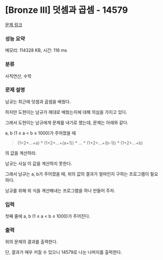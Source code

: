 # [Bronze III] 덧셈과 곱셈 - 14579 

[문제 링크](https://www.acmicpc.net/problem/14579) 

### 성능 요약

메모리: 114328 KB, 시간: 116 ms

### 분류

사칙연산, 수학

### 문제 설명

<p>남규는 최근에 덧셈과 곱셈을 배웠다.</p>

<p>하지만 도현이는 남규가 제대로 배웠는지에 대해 의심을 가지고 있다.</p>

<p>그래서 도현이는 남규에게 문제를 내기로 했는데, 문제는 아래와 같다.</p>

<p>a, b (1 ≤ a < b ≤ 1000)가 주어졌을 때</p>

<blockquote>
<p>(1+2+…+a) * (1+2+…+(a+1)) * … * (1+2+…+(b-1)) * (1+2+…+b)</p>
</blockquote>

<p>의 값을 계산하라.</p>

<p>남규는 사실 이 값을 계산하지 못한다.</p>

<p>그래서 남규는 a, b가 주어졌을 때, 위의 값의 결과가 얼마인지 구하는 프로그램이 필요하다.</p>

<p>남규를 위해 위 식을 계산해내는 프로그램을 하나 만들어 주자.</p>

### 입력 

 <p>첫째 줄에 a, b (1 ≤ a < b ≤ 1000)가 주어진다.</p>

### 출력 

 <p>위의 문제의 결과를 출력한다.</p>

<p>단, 결과가 매우 커질 수 있으니 14579로 나눈 나머지를 출력한다.</p>

